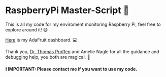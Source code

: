 <h1>RaspberryPi Master-Script &#128013;</h1>

<p>This is all my code for my enviroment monitoring Raspberry Pi, feel free to explore around it! &#128516;</p>
<p><a href="https://io.adafruit.com/Thuviksa/dashboards/weather-monitor">Here</a> is my AdaFruit dashboard. &#128187;</p>

<p>Thank you, <a href="https://github.com/tproffen">Dr. Thomas Proffen</a> and Amelie Nagle for all the guidance and debugging help, you both are magical. &#129412;</p>

<h4>&#10071; IMPORTANT: Please contact me if you want to use my code.</h4>


